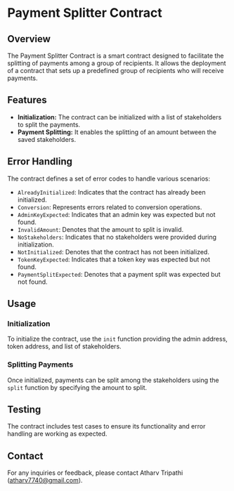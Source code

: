# Payment Splitter Contract

## Overview
The Payment Splitter Contract is a smart contract designed to facilitate the splitting of payments among a group of recipients. It allows the deployment of a contract that sets up a predefined group of recipients who will receive payments.

## Features
- **Initialization:** The contract can be initialized with a list of stakeholders to split the payments.
- **Payment Splitting:** It enables the splitting of an amount between the saved stakeholders.

## Error Handling
The contract defines a set of error codes to handle various scenarios:
- `AlreadyInitialized`: Indicates that the contract has already been initialized.
- `Conversion`: Represents errors related to conversion operations.
- `AdminKeyExpected`: Indicates that an admin key was expected but not found.
- `InvalidAmount`: Denotes that the amount to split is invalid.
- `NoStakeholders`: Indicates that no stakeholders were provided during initialization.
- `NotInitialized`: Denotes that the contract has not been initialized.
- `TokenKeyExpected`: Indicates that a token key was expected but not found.
- `PaymentSplitExpected`: Denotes that a payment split was expected but not found.

## Usage
### Initialization
To initialize the contract, use the `init` function providing the admin address, token address, and list of stakeholders.

### Splitting Payments
Once initialized, payments can be split among the stakeholders using the `split` function by specifying the amount to split.

## Testing
The contract includes test cases to ensure its functionality and error handling are working as expected.

## Contact
For any inquiries or feedback, please contact Atharv Tripathi (atharv7740@gmail.com).
